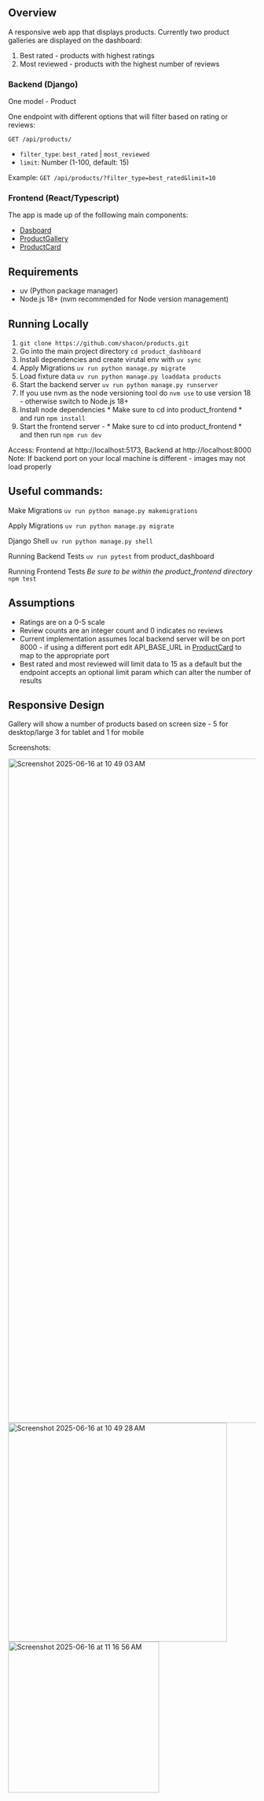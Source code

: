 
## Overview

A responsive web app that displays products. Currently two product galleries are displayed on the dashboard:
1. Best rated - products with highest ratings
2. Most reviewed - products with the highest number of reviews

### Backend (Django)

One model - Product

One endpoint with different options that will filter based on rating or reviews:

`GET /api/products/`
- `filter_type`: `best_rated` | `most_reviewed`
- `limit`: Number (1-100, default: 15)

Example: `GET /api/products/?filter_type=best_rated&limit=10`

### Frontend (React/Typescript)

The app is made up of the folllowing main components:
- [Dasboard](product_frontend/src/ProductDashboard/ProductDashboard.tsx)
- [ProductGallery](product_frontend/src/ProductGallery/ProductGallery.tsx)
- [ProductCard](product_frontend/src/ProductCard/ProductCard.tsx)


## Requirements

- uv (Python package manager)
- Node.js 18+ (nvm recommended for Node version management)


## Running Locally

1. `git clone https://github.com/shacon/products.git`
2. Go into the main project directory `cd product_dashboard`
3. Install dependencies and create virutal env with `uv sync`
4. Apply Migrations `uv run python manage.py migrate`
5. Load fixture data `uv run python manage.py loaddata products`
6. Start the backend server `uv run python manage.py runserver`
7. If you use nvm as the node versioning tool do `nvm use` to use version 18 - otherwise switch to Node.js 18+
8. Install node dependencies * Make sure to cd into product_frontend * and run `npm install`
9. Start the frontend server - * Make sure to cd into product_frontend * and then run `npm run dev`

Access: Frontend at http://localhost:5173, Backend at http://localhost:8000
Note: If backend port on your local machine is different - images may not load properly

## Useful commands:

Make Migrations
`uv run python manage.py makemigrations`

Apply Migrations
`uv run python manage.py migrate`

Django Shell
`uv run python manage.py shell`

Running Backend Tests
`uv run pytest` from product_dashboard

Running Frontend Tests
*Be sure to be within the product_frontend directory*
`npm test`


## Assumptions
- Ratings are on a 0-5 scale
- Review counts are an integer count and 0 indicates no reviews
- Current implementation assumes local backend server will be on port 8000 - if using a different port edit API_BASE_URL in [ProductCard](product_frontend/src/ProductCard/ProductCard.tsx) to map to the appropriate port
- Best rated and most reviewed will limit data to 15 as a default but the endpoint accepts an optional limit param which can alter the number of results


## Responsive Design

Gallery will show a number of products based on screen size - 5 for desktop/large 3 for tablet and 1 for mobile

Screenshots:

<img width="1351" alt="Screenshot 2025-06-16 at 10 49 03 AM" src="https://github.com/user-attachments/assets/528fe01b-e5f5-42b6-b974-5ff0b63a7ecb" />


<img width="445" alt="Screenshot 2025-06-16 at 10 49 28 AM" src="https://github.com/user-attachments/assets/56aa8343-61f6-448e-b60e-c04dc22f24fe" />

<img width="307" alt="Screenshot 2025-06-16 at 11 16 56 AM" src="https://github.com/user-attachments/assets/db084d27-a6db-4b46-9807-02017ec71b7c" />


